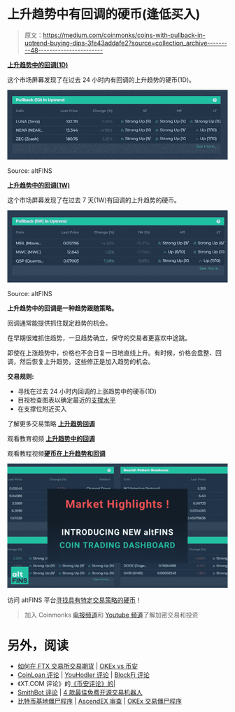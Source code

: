 # 上升趋势中有回调的硬币(逢低买入)

> 原文：<https://medium.com/coinmonks/coins-with-pullback-in-uptrend-buying-dips-3fe43addafe2?source=collection_archive---------48----------------------->

[**上升趋势中的回调(1D)**](https://platform.altfins.com/screener?tab=COINS&column=MARKET_CAP&filters=C%253CA%253Cmdi%252CPRICE_CHANGE_1D%252C%252C-0.05%253E%253BA%253Cmdi%252CRSI14%252C%252C70.0%253E%253BA%253Cmdi%252CshortTermScoreString%252CUP%252C%253E%253BA%253Cmdi%252CmediumTermScoreString%252CUP%252C%253E%253BA%253Cmdi%252ClongTermScoreString%252CUP%252C%253E%253BA%253Cmdi%252CMARKET_CAP%252C5000000.0%252C%253E%253E&desc=true&utm_source=sendinblue&utm_campaign=Coins%20with%20pullback%20in%20uptrend%20buying%20dips&utm_medium=email)

这个市场屏幕发现了在过去 24 小时内有回调的上升趋势的硬币(1D)。

![](img/f988b0b39a63fbd2922934355e2208b3.png)

Source: altFINS

[**上升趋势中的回调(1W)**](https://platform.altfins.com/screener?tab=COINS&column=MARKET_CAP&filters=C%253CA%253Cmdi%252CPRICE_CHANGE_1W%252C%252C-0.05%253E%253BA%253Cmdi%252CRSI14%252C%252C70.0%253E%253BA%253Cmdi%252CmediumTermScoreString%252CUP%252C%253E%253BA%253Cmdi%252ClongTermScoreString%252CUP%252C%253E%253BA%253Cmdi%252CMARKET_CAP%252C5000000.0%252C%253E%253E&desc=true&utm_source=sendinblue&utm_campaign=Coins%20with%20pullback%20in%20uptrend%20buying%20dips&utm_medium=email)

这个市场屏幕发现了在过去 7 天(1W)有回调的上升趋势的硬币。

![](img/25fe88eded33bd4b76eda6d53beab35d.png)

Source: altFINS

**上升趋势中的回调是一种趋势跟随策略。**

回调通常能提供抓住既定趋势的机会。

在早期很难抓住趋势，一旦趋势确立，保守的交易者更喜欢中途跳。

即使在上涨趋势中，价格也不会日复一日地直线上升。有时候，价格会盘整、回调，然后恢复上升趋势。这些修正是加入趋势的机会。

**交易规则:**

*   寻找在过去 24 小时内回调的上涨趋势中的硬币(1D)
*   目视检查图表以确定最近的[支撑水平](https://altfins.com/knowledge-base/support-and-resistance-lines/?utm_source=sendinblue&utm_campaign=Coins%20with%20pullback%20in%20uptrend%20buying%20dips&utm_medium=email)
*   在支撑位附近买入

了解更多交易策略 [**上升趋势回调**](https://altfins.com/knowledge-base/how-to-trade-cryptocurrencies/#link6)

观看教育视频 [**上升趋势中的回调**](https://youtu.be/SFxy4T3P5hM)

观看教程视频[**硬币在上升趋势和回调**](https://youtu.be/Uw0Zwerusv8)

![](img/959d9c3e1974a9cb995db6907d084f40.png)

访问 altFINS 平台[寻找具有特定交易策略的硬币](https://platform.altfins.com/dashboard)！

> 加入 Coinmonks [电报频道](https://t.me/coincodecap)和 [Youtube 频道](https://www.youtube.com/c/coinmonks/videos)了解加密交易和投资

# 另外，阅读

*   [如何在 FTX 交易所交易期货](https://coincodecap.com/ftx-futures-trading) | [OKEx vs 币安](https://coincodecap.com/okex-vs-binance)
*   [CoinLoan 评论](https://coincodecap.com/coinloan-review) | [YouHodler 评论](/coinmonks/youhodler-4-easy-ways-to-make-money-98969b9689f2) | [BlockFi 评论](https://coincodecap.com/blockfi-review)
*   《XT.COM 评论》的[《币安评论》的](https://coincodecap.com/profittradingapp-for-binance)|
*   [SmithBot 评论](https://coincodecap.com/smithbot-review) | [4 款最佳免费开源交易机器人](https://coincodecap.com/free-open-source-trading-bots)
*   [比特币基地僵尸程序](/coinmonks/coinbase-bots-ac6359e897f3) | [AscendEX 审查](/coinmonks/ascendex-review-53e829cf75fa) | [OKEx 交易僵尸程序](/coinmonks/okex-trading-bots-234920f61e60)